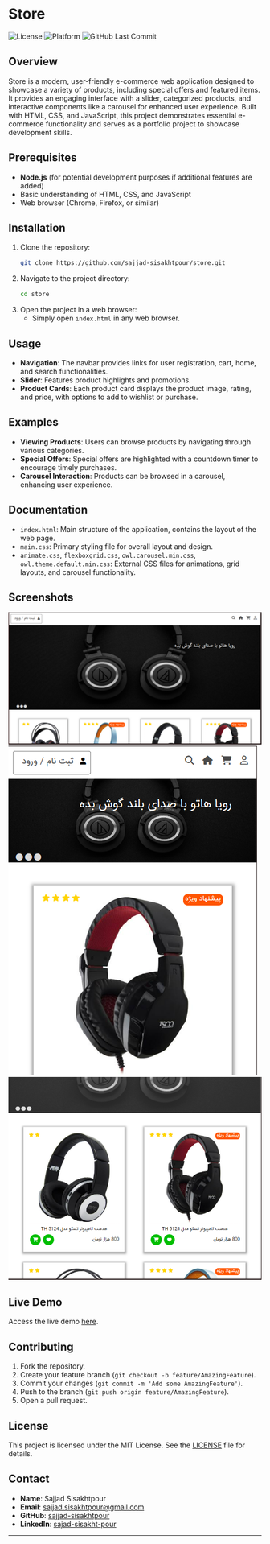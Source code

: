 # Store

![License](https://img.shields.io/badge/license-MIT-blue.svg)
![Platform](https://img.shields.io/badge/platform-web-lightgrey.svg)
![GitHub Last Commit](https://img.shields.io/github/last-commit/sajjad-sisakhtpour/store)

## Overview

Store is a modern, user-friendly e-commerce web application designed to showcase a variety of products, including special offers and featured items. It provides an engaging interface with a slider, categorized products, and interactive components like a carousel for enhanced user experience. Built with HTML, CSS, and JavaScript, this project demonstrates essential e-commerce functionality and serves as a portfolio project to showcase development skills.

## Prerequisites

- **Node.js** (for potential development purposes if additional features are added)
- Basic understanding of HTML, CSS, and JavaScript
- Web browser (Chrome, Firefox, or similar)

## Installation

1. Clone the repository:
   ```bash
   git clone https://github.com/sajjad-sisakhtpour/store.git
   ```
2. Navigate to the project directory:
   ```bash
   cd store
   ```
3. Open the project in a web browser:
   - Simply open `index.html` in any web browser.

## Usage

- **Navigation**: The navbar provides links for user registration, cart, home, and search functionalities.
- **Slider**: Features product highlights and promotions.
- **Product Cards**: Each product card displays the product image, rating, and price, with options to add to wishlist or purchase.

## Examples

- **Viewing Products**: Users can browse products by navigating through various categories.
- **Special Offers**: Special offers are highlighted with a countdown timer to encourage timely purchases.
- **Carousel Interaction**: Products can be browsed in a carousel, enhancing user experience.

## Documentation

- `index.html`: Main structure of the application, contains the layout of the web page.
- `main.css`: Primary styling file for overall layout and design.
- `animate.css`, `flexboxgrid.css`, `owl.carousel.min.css`, `owl.theme.default.min.css`: External CSS files for animations, grid layouts, and carousel functionality.

## Screenshots

![Screenshot 1](./screenshots/Screenshot-1.png)
![Screenshot 2](./screenshots/Screenshot-2.png)
![Screenshot 2](./screenshots/Screenshot-3.png)

## Live Demo

Access the live demo [here](https://github.com/sajjad-sisakhtpour/store).

## Contributing

1. Fork the repository.
2. Create your feature branch (`git checkout -b feature/AmazingFeature`).
3. Commit your changes (`git commit -m 'Add some AmazingFeature'`).
4. Push to the branch (`git push origin feature/AmazingFeature`).
5. Open a pull request.

## License

This project is licensed under the MIT License. See the [LICENSE](LICENSE) file for details.

## Contact

- **Name**: Sajjad Sisakhtpour
- **Email**: [sajjad.sisakhtpour@gmail.com](mailto:sajjad.sisakhtpour@gmail.com)
- **GitHub**: [sajjad-sisakhtpour](https://github.com/sajjad-sisakhtpour)
- **LinkedIn**: [sajad-sisakht-pour](https://ir.linkedin.com/in/sajad-sisakht-pour)

---
